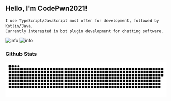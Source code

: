 ## Hello, I'm CodePwn2021!

```text
I use TypeScript/JavaScript most often for development, followed by Kotlin/Java.
Currently interested in bot plugin development for chatting software.
```

![info](https://github-readme-stats.vercel.app/api?username=CodePwn2021&show_icons=true&count_private=true&include_all_commits=true&show=reviews%2Cdiscussions_answered&role=OWNER%2CORGANIZATION_MEMBER%2CCOLLABORATOR&theme=default_repocard)
![info](https://github-readme-stats.vercel.app/api/top-langs/?username=CodePwn2021&layout=compact)

### Github Stats

![](https://raw.githubusercontent.com/CodePwn2021/CodePwn2021/output/github-contribution-grid-snake.svg)

